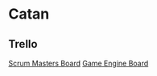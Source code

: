 # Catan
## Trello
[Scrum Masters Board](https://trello.com/b/VlSGG98Q/scrum-masters)
[Game Engine Board](https://trello.com/b/OGXjuf7D/game-engine)
